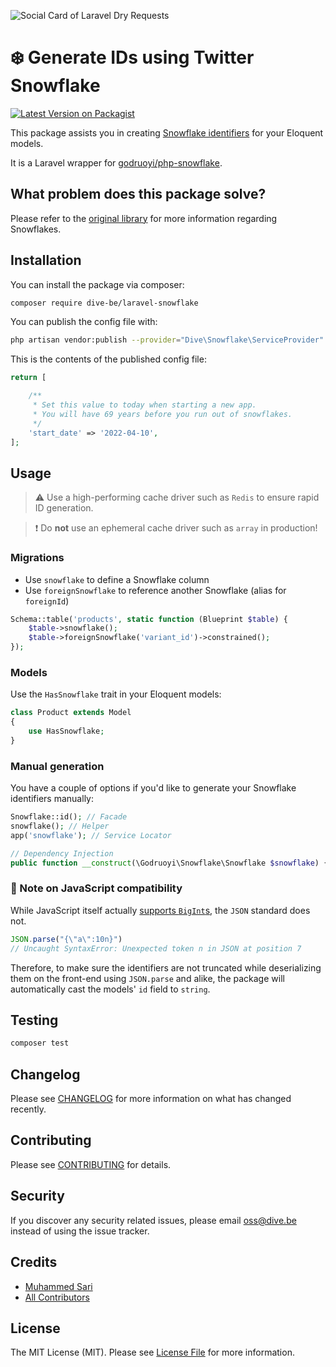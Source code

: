 <p><img src="https://github.com/dive-be/laravel-snowflake/blob/master/art/socialcard.png?raw=true" alt="Social Card of Laravel Dry Requests" style="max-width:830px"></p>

# ❄️ Generate IDs using Twitter Snowflake

[![Latest Version on Packagist](https://img.shields.io/packagist/v/dive-be/laravel-snowflake.svg?style=flat-square)](https://packagist.org/packages/dive-be/laravel-snowflake)


This package assists you in creating [Snowflake identifiers](https://en.wikipedia.org/wiki/Snowflake_ID) for your Eloquent models.

It is a Laravel wrapper for [godruoyi/php-snowflake](https://github.com/godruoyi/php-snowflake).

## What problem does this package solve?

Please refer to the [original library](https://github.com/godruoyi/php-snowflake) for more information regarding Snowflakes.

## Installation

You can install the package via composer:

```bash
composer require dive-be/laravel-snowflake
```

You can publish the config file with:

```bash
php artisan vendor:publish --provider="Dive\Snowflake\ServiceProvider" --tag="config"
```

This is the contents of the published config file:

```php
return [

    /**
     * Set this value to today when starting a new app.
     * You will have 69 years before you run out of snowflakes.
     */
    'start_date' => '2022-04-10',
];
```

## Usage

> ⚠️ Use a high-performing cache driver such as `Redis` to ensure rapid ID generation.

> ❗️ Do **not** use an ephemeral cache driver such as `array` in production!

### Migrations

- Use `snowflake` to define a Snowflake column
- Use `foreignSnowflake` to reference another Snowflake (alias for `foreignId`)

```php
Schema::table('products', static function (Blueprint $table) {
    $table->snowflake();
    $table->foreignSnowflake('variant_id')->constrained();
});
```

### Models

Use the `HasSnowflake` trait in your Eloquent models:

```php
class Product extends Model
{
    use HasSnowflake;
}
```

### Manual generation

You have a couple of options if you'd like to generate your Snowflake identifiers manually:

```php
Snowflake::id(); // Facade
snowflake(); // Helper
app('snowflake'); // Service Locator

// Dependency Injection
public function __construct(\Godruoyi\Snowflake\Snowflake $snowflake) {}
```

### 📣 Note on JavaScript compatibility

While JavaScript itself actually [supports `BigInt`s](https://developer.mozilla.org/en-US/docs/Web/JavaScript/Reference/Global_Objects/BigInt),
the `JSON` standard does not.

```js
JSON.parse("{\"a\":10n}")
// Uncaught SyntaxError: Unexpected token n in JSON at position 7
```

Therefore, to make sure the identifiers are not truncated while deserializing them on the front-end using `JSON.parse` and alike,
the package will automatically cast the models' `id` field to `string`.

## Testing

```bash
composer test
```

## Changelog

Please see [CHANGELOG](CHANGELOG.md) for more information on what has changed recently.

## Contributing

Please see [CONTRIBUTING](CONTRIBUTING.md) for details.

## Security

If you discover any security related issues, please email oss@dive.be instead of using the issue tracker.

## Credits

- [Muhammed Sari](https://github.com/mabdullahsari)
- [All Contributors](../../contributors)

## License

The MIT License (MIT). Please see [License File](LICENSE.md) for more information.
